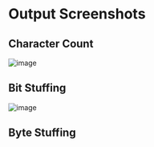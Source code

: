 # Output Screenshots

## Character Count

![image](https://github.com/mohitdhatrak/Sem4-OS-AOA-pracs/assets/91209576/f21de7e2-509d-4560-b341-7183f0373bc3)

## Bit Stuffing

![image](https://github.com/mohitdhatrak/Sem4-OS-AOA-pracs/assets/91209576/48bb0232-5b20-40f9-933c-5d678f15a95d)

## Byte Stuffing
